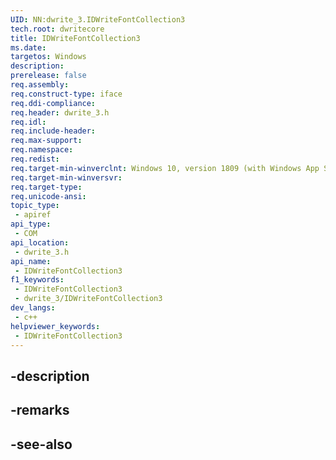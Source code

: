 ```yaml
---
UID: NN:dwrite_3.IDWriteFontCollection3
tech.root: dwritecore
title: IDWriteFontCollection3
ms.date: 
targetos: Windows
description: 
prerelease: false
req.assembly: 
req.construct-type: iface
req.ddi-compliance: 
req.header: dwrite_3.h
req.idl: 
req.include-header: 
req.max-support: 
req.namespace: 
req.redist: 
req.target-min-winverclnt: Windows 10, version 1809 (with Windows App SDK 0.5 or later)
req.target-min-winversvr: 
req.target-type: 
req.unicode-ansi: 
topic_type:
 - apiref
api_type:
 - COM
api_location:
 - dwrite_3.h
api_name:
 - IDWriteFontCollection3
f1_keywords:
 - IDWriteFontCollection3
 - dwrite_3/IDWriteFontCollection3
dev_langs:
 - c++
helpviewer_keywords:
 - IDWriteFontCollection3
---
```


## -description

## -remarks

## -see-also

